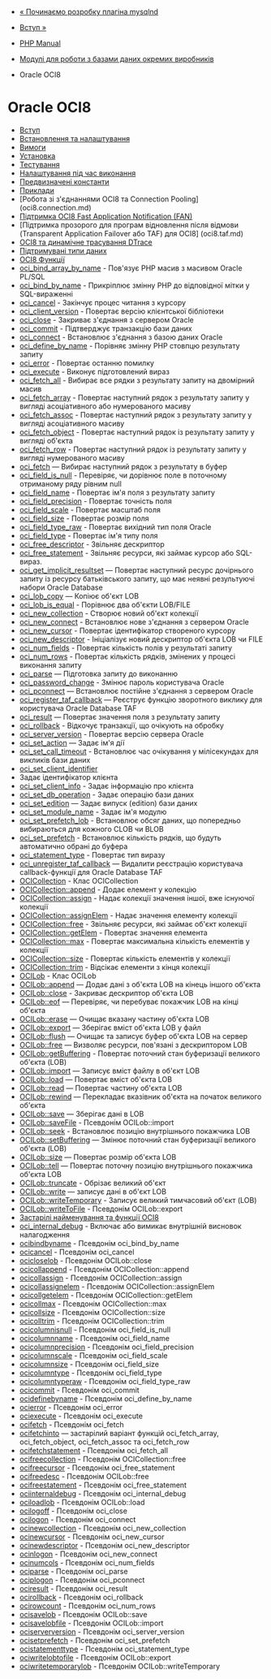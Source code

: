 - [« Починаємо розробку плагіна
mysqlnd](mysqlnd.plugin.developing.md)
- [Вступ »](intro.oci8.md)

- [PHP Manual](index.md)
- [Модулі для роботи з базами даних окремих
виробників](refs.database.vendors.md)
- Oracle OCI8

# Oracle OCI8

- [Вступ](intro.oci8.md)
- [Встановлення та налаштування](oci8.setup.md)
- [Вимоги](oci8.requirements.md)
- [Установка](oci8.installation.md)
- [Тестування](oci8.test.md)
- [Налаштування під час виконання](oci8.configuration.md)
- [Предвизначені константи](oci8.constants.md)
- [Приклади](oci8.examples.md)
- [Робота зі з'єднаннями OCI8 та Connection
Pooling] (oci8.connection.md)
- [Підтримка OCI8 Fast Application Notification (FAN)](oci8.fan.md)
- [Підтримка прозорого для програм відновлення після відмови
(Transparent Application Failover або TAF) для OCI8] (oci8.taf.md)
- [OCI8 та динамічне трасування DTrace](oci8.dtrace.md)
- [Підтримувані типи даних](oci8.datatypes.md)
- [OCI8 Функції](ref.oci8.md)
- [oci_bind_array_by_name](function.oci-bind-array-by-name.md) -
Пов'язує PHP масив з масивом Oracle PL/SQL
- [oci_bind_by_name](function.oci-bind-by-name.md) - Прикріплює
змінну PHP до відповідної мітки у SQL-вираженні
- [oci_cancel](function.oci-cancel.md) - Закінчує процес
читання з курсору
- [oci_client_version](function.oci-client-version.md) -
Повертає версію клієнтської бібліотеки
- [oci_close](function.oci-close.md) - Закриває з'єднання з
сервером Oracle
- [oci_commit](function.oci-commit.md) - Підтверджує транзакцію
бази даних
- [oci_connect](function.oci-connect.md) - Встановлює
з'єднання з базою даних Oracle
- [oci_define_by_name](function.oci-define-by-name.md) -
Порівняє змінну PHP стовпцю результату запиту
- [oci_error](function.oci-error.md) - Повертає останню
помилку
- [oci_execute](function.oci-execute.md) - Виконує
підготовлений вираз
- [oci_fetch_all](function.oci-fetch-all.md) - Вибирає все
рядки з результату запиту на двомірний масив
- [oci_fetch_array](function.oci-fetch-array.md) - Повертає
наступний рядок з результату запиту у вигляді асоціативного або
нумерованого масиву
- [oci_fetch_assoc](function.oci-fetch-assoc.md) - Повертає
наступний рядок з результату запиту у вигляді асоціативного
масиву
- [oci_fetch_object](function.oci-fetch-object.md) - Повертає
наступний рядок із результату запиту у вигляді об'єкта
- [oci_fetch_row](function.oci-fetch-row.md) - Повертає
наступний рядок із результату запиту у вигляді нумерованого
масиву
- [oci_fetch](function.oci-fetch.md) — Вибирає наступний рядок
з результату в буфер
- [oci_field_is_null](function.oci-field-is-null.md) -
Перевіряє, чи дорівнює поле в поточному отриманому ряду рівним
null
- [oci_field_name](function.oci-field-name.md) - Повертає ім'я
поля з результату запиту
- [oci_field_precision](function.oci-field-precision.md) -
Повертає точність поля
- [oci_field_scale](function.oci-field-scale.md) - Повертає
масштаб поля
- [oci_field_size](function.oci-field-size.md) - Повертає
розмір поля
- [oci_field_type_raw](function.oci-field-type-raw.md) -
Повертає вихідний тип поля Oracle
- [oci_field_type](function.oci-field-type.md) - Повертає ім'я
типу поля
- [oci_free_descriptor](function.oci-free-descriptor.md) -
Звільняє дескриптор
- [oci_free_statement](function.oci-free-statement.md) -
Звільняє ресурси, які займає курсор або SQL-вираз.
- [oci_get_implicit_resultset](function.oci-get-implicit-resultset.md)
— Повертає наступний ресурс дочірнього запиту із ресурсу
батьківського запиту, що має неявні результуючі набори
Oracle Database
- [oci_lob_copy](function.oci-lob-copy.md) — Копіює об'єкт LOB
- [oci_lob_is_equal](function.oci-lob-is-equal.md) - Порівнює
два об'єкти LOB/FILE
- [oci_new_collection](function.oci-new-collection.md) - Створює
новий об'єкт колекції
- [oci_new_connect](function.oci-new-connect.md) - Встановлює
нове з'єднання з сервером Oracle
- [oci_new_cursor](function.oci-new-cursor.md) - Повертає
ідентифікатор створеного курсору
- [oci_new_descriptor](function.oci-new-descriptor.md) -
Ініціалізує новий дескриптор об'єкта LOB чи FILE
- [oci_num_fields](function.oci-num-fields.md) - Повертає
кількість полів у результаті запиту
- [oci_num_rows](function.oci-num-rows.md) - Повертає
кількість рядків, змінених у процесі виконання запиту
- [oci_parse](function.oci-parse.md) — Підготовка запиту до
виконанню
- [oci_password_change](function.oci-password-change.md) -
Змінює пароль користувача Oracle
- [oci_pconnect](function.oci-pconnect.md) — Встановлює
постійне з'єднання з сервером Oracle
- [oci_register_taf_callback](function.oci-register-taf-callback.md)
— Реєструє функцію зворотного виклику для користувача
Oracle Database TAF
- [oci_result](function.oci-result.md) — Повертає значення
поля з результату запиту
- [oci_rollback](function.oci-rollback.md) - Відкочує
транзакції, що очікують на обробку
- [oci_server_version](function.oci-server-version.md) -
Повертає версію сервера Oracle
- [oci_set_action](function.oci-set-action.md) — Задає ім'я
дії
- [oci_set_call_timeout](function.oci-set-call-timout.md) -
Встановлює час очікування у мілісекундах для викликів бази
даних
- [oci_set_client_identifier](function.oci-set-client-identifier.md)
- Задає ідентифікатор клієнта
- [oci_set_client_info](function.oci-set-client-info.md) -
Задає інформацію про клієнта
- [oci_set_db_operation](function.oci-set-db-operation.md) -
Задає операцію бази даних
- [oci_set_edition](function.oci-set-edition.md) — Задає випуск
(edition) бази даних
- [oci_set_module_name](function.oci-set-module-name.md) -
Задає ім'я модулю
- [oci_set_prefetch_lob](function.oci-set-prefetch-lob.md) -
Встановлює обсяг даних, що попередньо вибираються для
кожного CLOB чи BLOB
- [oci_set_prefetch](function.oci-set-prefetch.md) -
Встановлює кількість рядків, що будуть автоматично
обрані до буфера
- [oci_statement_type](function.oci-statement-type.md) -
Повертає тип виразу
- [oci_unregister_taf_callback](function.oci-unregister-taf-callback.md)
— Видалити реєстрацію користувача callback-функції для
Oracle Database TAF
- [OCICollection](class.ocicollection.md) - Клас OCICollection
- [OCICollection::append](ocicollection.append.md) - Додає
елемент у колекцію
- [OCICollection::assign](ocicollection.assign.md) - Надає
колекції значення іншої, вже існуючої колекції
- [OCICollection::assignElem](ocicollection.assignelem.md) -
Надає значення елементу колекції
- [OCICollection::free](ocicollection.free.md) - Звільняє
ресурси, які займає об'єкт колекції
- [OCICollection::getElem](ocicollection.getelem.md) -
Повертає значення елемента
- [OCICollection::max](ocicollection.max.md) - Повертає
максимальна кількість елементів у колекції
- [OCICollection::size](ocicollection.size.md) - Повертає
кількість елементів у колекції
- [OCICollection::trim](ocicollection.trim.md) - Відсікає
елементи з кінця колекції
- [OCILob](class.ocilob.md) - Клас OCILob
- [OCILob::append](ocilob.append.md) — Додає дані з
об'єкта LOB на кінець іншого об'єкта
- [OCILob::close](ocilob.close.md) - Закриває дескриптор
об'єкта LOB
- [OCILob::eof](ocilob.eof.md) — Перевіряє, чи перебуває
покажчик LOB на кінці об'єкта
- [OCILob::erase](ocilob.erase.md) — Очищає вказану частину
об'єкта LOB
- [OCILob::export](ocilob.export.md) — Зберігає вміст
об'єкта LOB у файл
- [OCILob::flush](ocilob.flush.md) — Очищає та записує буфер
об'єкта LOB на сервер
- [OCILob::free](ocilob.free.md) — Визволяє ресурси,
пов'язані з дескриптором LOB
- [OCILob::getBuffering](ocilob.getbuffering.md) - Повертає
поточний стан буферизації великого об'єкта (LOB)
- [OCILob::import](ocilob.import.md) — Записує вміст
файлу в об'єкт LOB
- [OCILob::load](ocilob.load.md) — Повертає вміст об'єкта
LOB
- [OCILob::read](ocilob.read.md) — Повертає частину об'єкта LOB
- [OCILob::rewind](ocilob.rewind.md) — Перекладає вказівник
об'єкта на початок великого об'єкта
- [OCILob::save](ocilob.save.md) — Зберігає дані в LOB
- [OCILob::saveFile](ocilob.savefile.md) - Псевдонім
OCILob::import
- [OCILob::seek](ocilob.seek.md) - Встановлює позицію
внутрішнього покажчика LOB
- [OCILob::setBuffering](ocilob.setbuffering.md) — Змінює
поточний стан буферизації великого об'єкта (LOB)
- [OCILob::size](ocilob.size.md) — Повертає розмір об'єкта LOB
- [OCILob::tell](ocilob.tell.md) — Повертає поточну позицію
внутрішнього покажчика об'єкта LOB
- [OCILob::truncate](ocilob.truncate.md) - Обрізає великий
об'єкт
- [OCILob::write](ocilob.write.md) — записує дані в об'єкт
LOB
- [OCILob::writeTemporary](ocilob.writetemporary.md) -
Записує великий тимчасовий об'єкт (LOB)
- [OCILob::writeToFile](ocilob.writetofile.md) - Псевдонім
OCILob::export
- [Застарілі найменування та функції OCI8](oldaliases.oci8.md)
- [oci_internal_debug](function.oci-internal-debug.md) -
Включає або вимикає внутрішній висновок налагодження
- [ocibindbyname](function.ocibindbyname.md) - Псевдонім
oci_bind_by_name
- [ocicancel](function.ocicancel.md) - Псевдонім oci_cancel
- [ocicloselob](function.ocicloselob.md) - Псевдонім
OCILob::close
- [ocicollappend](function.ocicollappend.md) - Псевдонім
OCICollection::append
- [ocicollassign](function.ocicollassign.md) - Псевдонім
OCICollection::assign
- [ocicollassignelem](function.ocicollassignelem.md) - Псевдонім
OCICollection::assignElem
- [ocicollgetelem](function.ocicollgetelem.md) - Псевдонім
OCICollection::getElem
- [ocicollmax](function.ocicollmax.md) - Псевдонім
OCICollection::max
- [ocicollsize](function.ocicollsize.md) - Псевдонім
OCICollection::size
- [ocicolltrim](function.ocicolltrim.md) - Псевдонім
OCICollection::trim
- [ocicolumnisnull](function.ocicolumnisnull.md) - Псевдонім
oci_field_is_null
- [ocicolumnname](function.ocicolumnname.md) - Псевдонім
oci_field_name
- [ocicolumnprecision](function.ocicolumnprecision.md) -
Псевдонім oci_field_precision
- [ocicolumnscale](function.ocicolumnscale.md) - Псевдонім
oci_field_scale
- [ocicolumnsize](function.ocicolumnsize.md) - Псевдонім
oci_field_size
- [ocicolumntype](function.ocicolumntype.md) - Псевдонім
oci_field_type
- [ocicolumntyperaw](function.ocicolumntyperaw.md) - Псевдонім
oci_field_type_raw
- [ocicommit](function.ocicommit.md) - Псевдонім oci_commit
- [ocidefinebyname](function.ocidefinebyname.md) - Псевдонім
oci_define_by_name
- [ocierror](function.ocierror.md) - Псевдонім oci_error
- [ociexecute](function.ociexecute.md) - Псевдонім oci_execute
- [ocifetch](function.ocifetch.md) - Псевдонім oci_fetch
- [ocifetchinto](function.ocifetchinto.md) — застарілий варіант
функцій oci_fetch_array, oci_fetch_object, oci_fetch_assoc та
oci_fetch_row
- [ocifetchstatement](function.ocifetchstatement.md) - Псевдонім
oci_fetch_all
- [ocifreecollection](function.ocifreecollection.md) - Псевдонім
OCICollection::free
- [ocifreecursor](function.ocifreecursor.md) - Псевдонім
oci_free_statement
- [ocifreedesc](function.ocifreedesc.md) - Псевдонім
OCILob::free
- [ocifreestatement](function.ocifreestatement.md) - Псевдонім
oci_free_statement
- [ociinternaldebug](function.ociinternaldebug.md) - Псевдонім
oci_internal_debug
- [ociloadlob](function.ociloadlob.md) - Псевдонім OCILob::load
- [ocilogoff](function.ocilogoff.md) - Псевдонім oci_close
- [ocilogon](function.ocilogon.md) - Псевдонім oci_connect
- [ocinewcollection](function.ocinewcollection.md) - Псевдонім
oci_new_collection
- [ocinewcursor](function.ocinewcursor.md) - Псевдонім
oci_new_cursor
- [ocinewdescriptor](function.ocinewdescriptor.md) - Псевдонім
oci_new_descriptor
- [ocinlogon](function.ocinlogon.md) - Псевдонім oci_new_connect
- [ocinumcols](function.ocinumcols.md) - Псевдонім
oci_num_fields
- [ociparse](function.ociparse.md) - Псевдонім oci_parse
- [ociplogon](function.ociplogon.md) - Псевдонім oci_pconnect
- [ociresult](function.ociresult.md) - Псевдонім oci_result
- [ocirollback](function.ocirollback.md) - Псевдонім
oci_rollback
- [ocirowcount](function.ocirowcount.md) - Псевдонім
oci_num_rows
- [ocisavelob](function.ocisavelob.md) - Псевдонім OCILob::save
- [ocisavelobfile](function.ocisavelobfile.md) - Псевдонім
OCILob::import
- [ociserverversion](function.ociserverversion.md) - Псевдонім
oci_server_version
- [ocisetprefetch](function.ocisetprefetch.md) - Псевдонім
oci_set_prefetch
- [ocistatementtype](function.ocistatementtype.md) - Псевдонім
oci_statement_type
- [ociwritelobtofile](function.ociwritelobtofile.md) - Псевдонім
OCILob::export
- [ociwritetemporarylob](function.ociwritetemporarylob.md) -
Псевдонім OCILob::writeTemporary
